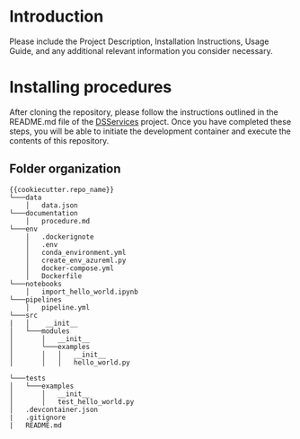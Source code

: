 # Introduction 
Please include the Project Description, Installation Instructions, Usage Guide, and any additional relevant information you consider necessary.


# Installing procedures
After cloning the repository, please follow the instructions outlined in the README.md file of the [DSServices](https://dev.azure.com/CelaneseCorporation/Digital%20Plant/_git/DSServices) project. Once you have completed these steps, you will be able to initiate the development container and execute the contents of this repository.


## Folder organization

```
{{cookiecutter.repo_name}}
└───data
    │   data.json
└───documentation
    │   procedure.md
└───env
    │   .dockerignote
    │   .env
    │   conda_environment.yml
    │   create_env_azureml.py
    │   docker-compose.yml
    │   Dockerfile    
└───notebooks
    │   import_hello_world.ipynb
└───pipelines
    │   pipeline.yml
└───src
|   │    __init__
│   └───modules
│       │   __init__
│       └───examples
│       │   │   __init__
│       │   │   hello_world.py

└───tests
│   └───examples
│       │   __init__
│       │   test_hello_world.py
│   .devcontainer.json
|   .gitignore
|   README.md
```

